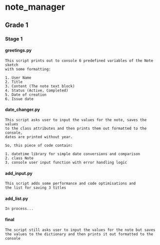 # note_manager
## Grade 1
### Stage 1
#### greetings.py
    This script prints out to console 6 predefined variables of the Note sketch
    with some formatting:

    1. User Name
    2. Title
    3. Content (The note text block)
    4. Status (Active, Completed)
    5. Date of creation
    6. Issue date
#### date_changer.py
    This script asks user to input the values for the note, saves the values
    to the class attributes and then prints them out formatted to the console,
    dates are printed without year.

    So, this piece of code contain:

    1. datetime library for simple date conversions and comparison
    2. class Note
    3. console user input function with error handling logic
#### add_input.py
    This script adds some performance and code optimisations and 
    the list for saving 3 titles
#### add_list.py
    In process...
#### final
    The script still asks user to input the values for the note but saves 
    the values to the dictionary and then prints it out formatted to the console